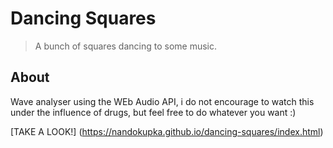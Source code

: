 # Dancing Squares

> A bunch of squares dancing to some music.

## About

Wave analyser using the WEb Audio API, i do not encourage to watch this under the influence of drugs, but feel free to do whatever you want :)


[TAKE A LOOK!] (https://nandokupka.github.io/dancing-squares/index.html)
